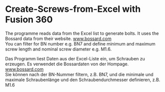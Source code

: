 # Create-Screws-from-Excel with Fusion 360
The programme reads data from the Excel list to generate bolts. It uses the Bossard data from their website. www.bossard.com \
You can filter for BN number e.g. BN7 and define minimum and maximum screw length and nominal screw diameter e.g. M1.6.

Das Programm liest Daten aus der Excel-Liste ein, um Schrauben zu erzeugen. Es verwendet die Bossardaten von der Hompage. www.bossard.com \
Sie können nach der BN-Nummer filtern, z.B. BN7, und die minimale und maximale Schraubenlänge und den Schraubendurchmesser definieren, z.B. M1.6
